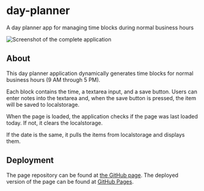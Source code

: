 # day-planner
A day planner app for managing time blocks during normal business hours

![Screenshot of the complete application](...)

## About
This day planner application dynamically generates time blocks for normal business hours (9 AM through 5 PM).

Each block contains the time, a textarea input, and a save button. Users can enter notes into the textarea and, when the save button is pressed, the item will be saved to localstorage.

When the page is loaded, the application checks if the page was last loaded today. If not, it clears the localstorage.

If the date is the same, it pulls the items from localstorage and displays them.

## Deployment

The page repository can be found at [the GitHub page](https://github.com/chriseld/day-planner).
The deployed version of the page can be found at [GitHub Pages](https://chriseld.github.io/day-planner/).